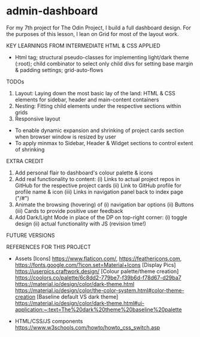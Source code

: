 # admin-dashboard

For my 7th project for The Odin Project, I build a full dashboard design. For the purposes of this lesson, I lean on Grid for most of the layout work. 


KEY LEARNINGS FROM INTERMEDIATE HTML & CSS APPLIED
- Html tag; structural pseudo-classes for implementing light/dark theme (:root); child combinator to select only child divs for setting base margin & padding settings; grid-auto-flows

TODOs
1. Layout: Laying down the most basic lay of the land: HTML & CSS elements for sidebar, header and main-content containers
2. Nesting: Fitting child elements under the respective sections within grids
3. Responsive layout
- To enable dynamic expansion and shrinking of project cards section when browser window is resized by user
- To apply minmax to Sidebar, Header & Widget sections to control extent of shrinking

EXTRA CREDIT
1. Add personal flair to dashboard's colour palette & icons 
2. Add real functionality to content: (i) Links to actual project repos in GitHub for the respective project cards (ii) Link to GitHub profile for profile name & icon (iii) Links in navigation panel back to index page ("/#")
3. Animate the browsing (hovering) of (i) navigation bar options (ii) Buttons (iii) Cards to provide positive user feedback
3. Add Dark/Light Mode in place of the DP on top-right corner: (i) toggle design (ii) actual functionality with JS (revision time!)

FUTURE VERSIONS


REFERENCES FOR THIS PROJECT
- Assets
[Icons] https://www.flaticon.com/, https://feathericons.com, https://fonts.google.com/?icon.set=Material+Icons
[Display Pics] https://userpics.craftwork.design/
[Colour palette/theme creation] 
https://coolors.co/palette/6c8dd2-779be7-f39b6d-f78d67-d29ba7
https://material.io/design/color/dark-theme.html
https://material.io/design/color/the-color-system.html#color-theme-creation
[Baseline default VS dark theme] 
https://material.io/design/color/dark-theme.html#ui-application:~:text=The%20dark%20theme%20baseline%20palette


- HTML/CSS/JS components
https://www.w3schools.com/howto/howto_css_switch.asp

